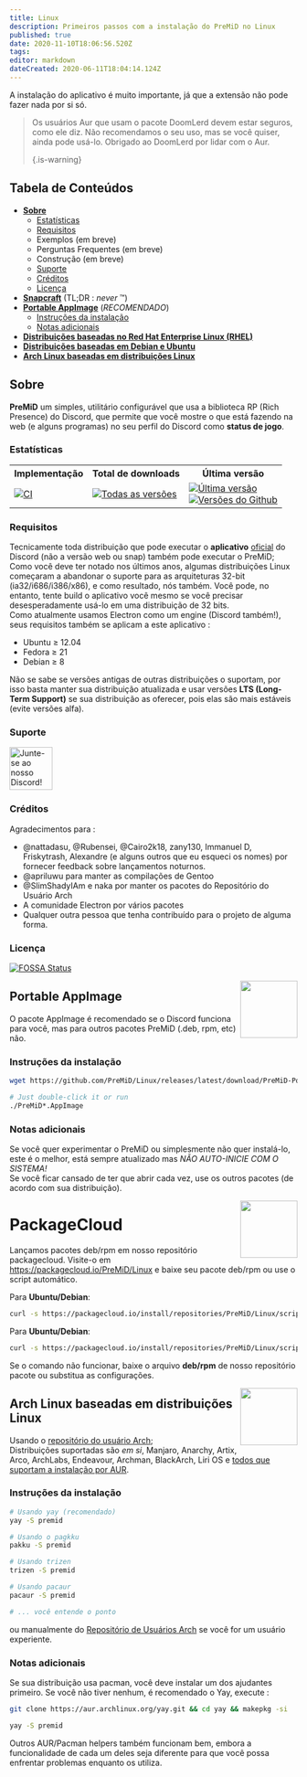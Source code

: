 ```yaml
---
title: Linux
description: Primeiros passos com a instalação do PreMiD no Linux
published: true
date: 2020-11-10T18:06:56.520Z
tags:
editor: markdown
dateCreated: 2020-06-11T18:04:14.124Z
---
```


A instalação do aplicativo é muito importante, já que a extensão não pode fazer nada por si só.

> Os usuários Aur que usam o pacote DoomLerd devem estar seguros, como ele diz. Não recomendamos o seu uso, mas se você quiser, ainda pode usá-lo. Obrigado ao DoomLerd por lidar com o Aur. 
> 
> {.is-warning}

## Tabela de Conteúdos

- **[Sobre](#about)**
  - [Estatísticas](#stats)
  - [Requisitos](#requirements)
  - Exemplos (em breve)
  - Perguntas Frequentes (em breve)
  - Construção (em breve)
  - [Suporte](#support)
  - [Créditos](#credits)
  - [Licença](#license)
- **[Snapcraft](#snapcraft)** (TL;DR : _never_ ™️)
- **[Portable AppImage](#appimage)** (_RECOMENDADO_)
  - [Instruções da instalação](#appimageinstall)
  - [Notas adicionais](#appimagenotes)
- [**Distribuições baseadas no Red Hat Enterprise Linux (RHEL)**](#packagecloud)
- [**Distribuições baseadas em Debian e Ubuntu**](#packagecloud)
- [**Arch Linux baseadas em distribuições Linux**](#arch)

<a name="about"></a>

## Sobre

**PreMiD** um simples, utilitário configurável que usa a biblioteca RP (Rich Presence) do Discord, que permite que você mostre o que está fazendo na web (e alguns programas) no seu perfil do Discord como **status de jogo**.

<a name="stats"></a>

### Estatísticas

<table>
  <tr>
    <th>Implementação</th>
    <th>Total de downloads</th>
    <th>Última versão</th>
  </tr>
  <tr>
    <td><a href="https://github.com/PreMiD/Linux/actions"><img src="https://github.com/PreMiD/Linux/workflows/CI/badge.svg?branch=master&event=push" alt="CI"></a></td>
    <td><a href="https://github.com/PreMiD/Linux/releases"><img src="https://img.shields.io/github/downloads/PreMiD/Linux/total.svg?maxAge=86400" alt="Todas as versões"></a></td>
    <td><a href="https://github.com/PreMiD/Linux/releases/latest"><img src="https://img.shields.io/github/v/release/PreMiD/Linux.svg?maxAge=86400" alt="Última versão"><br><img src="https://img.shields.io/github/downloads/PreMiD/Linux/latest/total.svg?maxAge=86400" alt="Versões do Github"></a></td>
  </tr>
</table>

<a name="requirements"></a>

### Requisitos

Tecnicamente toda distribuição que pode executar o **aplicativo** [oficial](https://discordapp.com/download) do Discord (não a versão web ou snap) também pode executar o PreMiD;</br> Como você deve ter notado nos últimos anos, algumas distribuições Linux começaram a abandonar o suporte para as arquiteturas 32-bit (ia32/i686/i386/x86), e como resultado, nós também. Você pode, no entanto, tente build o aplicativo você mesmo se você precisar desesperadamente usá-lo em uma distribuição de 32 bits.</br> Como atualmente usamos Electron como um engine (Discord também!), seus requisitos também se aplicam a este aplicativo :

- Ubuntu ≥ 12.04
- Fedora ≥ 21
- Debian ≥ 8

Não se sabe se versões antigas de outras distribuições o suportam, por isso basta manter sua distribuição atualizada e usar versões **LTS (Long-Term Support)** se sua distribuição as oferecer, pois elas são mais estáveis (evite versões alfa).

<a name="support"></a>

### Suporte

<div>
  <a target="_blank" href="https://discord.premid.app/" title="Junte-se ao nosso Discord!">
    <img height="75px" draggable="false" src="https://discordapp.com/api/guilds/493130730549805057/widget.png?style=banner2" alt="Junte-se ao nosso Discord!">
  </a>
</div>

<a name="credits"></a>

### Créditos

Agradecimentos para :

- @nattadasu, @Rubensei, @Cairo2k18, zany130, Immanuel D, Friskytrash, Alexandre (e alguns outros que eu esqueci os nomes) por fornecer feedback sobre lançamentos noturnos.
- @apriluwu para manter as compilações de Gentoo
- @SlimShadyIAm e naka por manter os pacotes do Repositório do Usuário Arch
- A comunidade Electron por vários pacotes
- Qualquer outra pessoa que tenha contribuído para o projeto de alguma forma.

<a name="license"></a>

### Licença

[![FOSSA Status](https://app.fossa.io/api/projects/git%2Bgithub.com%2FPreMiD%2FLinux.svg?type=large)](https://app.fossa.io/projects/git%2Bgithub.com%2FPreMiD%2FLinux?ref=badge_large)

<img src="https://i.imgur.com/ACAxtmA.png" width="100" height="100" align="right"></img>
<a name="snapcraft"></a>

## Portable AppImage

O pacote AppImage é recomendado se o Discord funciona para você, mas para outros pacotes PreMiD (.deb, rpm, etc) não.

<a name="appimageinstall"></a>

### Instruções da instalação

```bash
wget https://github.com/PreMiD/Linux/releases/latest/download/PreMiD-Portable.AppImage && chmod a+x PreMiD*.AppImage
```

```bash
# Just double-click it or run
./PreMiD*.AppImage
```

<a name="appimagenotes"></a>

### Notas adicionais

Se você quer experimentar o PreMiD ou simplesmente não quer instalá-lo, este é o melhor, está sempre atualizado mas _NÃO AUTO-INICIE COM O SISTEMA!_</br>Se você ficar cansado de ter que abrir cada vez, use os outros pacotes (de acordo com sua distribuição).

<img src="https://raw.githubusercontent.com/PreMiD/Linux/master/.github/packagecloud.png" width="100" height="100" align="right"></img>
<a name="packagecloud"></a>

# PackageCloud

Lançamos pacotes deb/rpm em nosso repositório packagecloud. Visite-o em https://packagecloud.io/PreMiD/Linux e baixe seu pacote deb/rpm ou use o script automático.

Para **Ubuntu/Debian**:

```bash
curl -s https://packagecloud.io/install/repositories/PreMiD/Linux/script.deb.sh | sudo bash

```

Para **Ubuntu/Debian**:

```bash
curl -s https://packagecloud.io/install/repositories/PreMiD/Linux/script.rpm.sh | sudo bash

```

Se o comando não funcionar, baixe o arquivo **deb/rpm** de nosso repositório pacote ou substitua as configurações.

<a name="arch"></a>
<img src="https://raw.githubusercontent.com/PreMiD/Linux/86ae2fbd49499785281f388a5305b06e0d3ecfea/.github/iusearchbtw.svg" width="100" height="100" align="right"></img>

## Arch Linux baseadas em distribuições Linux

Usando o [repositório do usuário Arch](https://aur.archlinux.org/packages/premid);</br> Distribuições suportadas são _em si_, Manjaro, Anarchy, Artix, Arco, ArchLabs, Endeavour, Archman, BlackArch, Liri OS e [todos que suportam a instalação por AUR](https://wiki.archlinux.org/index.php/Arch-based_distributions#Active).

<a name="archinstall"></a>

### Instruções da instalação

```bash
# Usando yay (recomendado)
yay -S premid
```

```bash
# Usando o pagkku
pakku -S premid
```

```bash
# Usando trizen
trizen -S premid
```

```bash
# Usando pacaur
pacaur -S premid
```

```bash
# ... você entende o ponto
```

ou manualmente do [Repositório de Usuários Arch](https://aur.archlinux.org/packages/premid) se você for um usuário experiente.

<a name="archnotes"></a>

### Notas adicionais

Se sua distribuição usa pacman, você deve instalar um dos ajudantes primeiro. Se você não tiver nenhum, é recomendado o Yay, execute :

```bash
git clone https://aur.archlinux.org/yay.git && cd yay && makepkg -si
```

```bash
yay -S premid
```

Outros AUR/Pacman helpers também funcionam bem, embora a funcionalidade de cada um deles seja diferente para que você possa enfrentar problemas enquanto os utiliza.